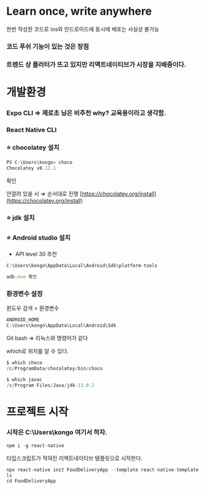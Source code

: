 # Learn once, write anywhere

한번 작성한 코드로 ios와 안드로이드에 동시에 배포는 사실상 불가능

### 코드 푸쉬 기능이 있는 것은 장점

### 트렌드 상 플러터가 뜨고 있지만 리액트네이티브가 시장을 지배중이다.

# 개발환경

### Expo CLI ⇒ 제로초 님은 비추천 why? 교육용이라고 생각함.

### React Native CLI

### ⭐ chocolatey 설치

```jsx
PS C:\Users\kongo> choco
Chocolatey v0.12.1
```

확인

안깔려 있을 시 ⇒ 순서대로 진행 [https://chocolatey.org/install](https://chocolatey.org/install)

### ⭐ jdk 설치

### ⭐ Android studio 설치

[](https://developer.android.com/studio?gclid=Cj0KCQjw5-WRBhCKARIsAAId9Fmm86g3xbJjFb0O2SW2Z471PQvw1OpiwNxpLEGRkPngFIzqCREp-VsaAgBgEALw_wcB&gclsrc=aw.ds)

- API level 30 추천

```jsx
C:\Users\kongo\AppData\Local\Android\Sdk\platform-tools

adb.exe 확인
```

### 환경변수 설정

윈도우 검색 > 환경변수

```jsx
ANDROID_HOME
C:\Users\kongo\AppData\Local\Android\Sdk
```

Git bash ⇒ 리눅스와 명령어가 같다

which로 위치를 알 수 있다.

```jsx
$ which choco
/c/ProgramData/chocolatey/bin/choco
```

```jsx
$ which javac
/c/Program Files/Java/jdk-13.0.2
```

# 프로젝트 시작

### 시작은 C:\Users\kongo 여기서 하자.

```jsx
npm i -g react-native
```

타입스크립트가 적혀진 리액트네이티브 템플릿으로 시작한다.

```jsx
npx react-native init FoodDeliveryApp --template react-native-template-typescript
ls
cd FoodDeliveryApp
```
